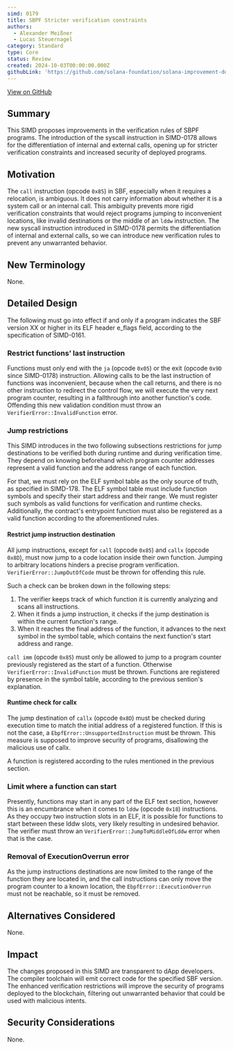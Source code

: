 ```yaml
---
simd: 0179
title: SBPF Stricter verification constraints
authors:
  - Alexander Meißner
  - Lucas Steuernagel
category: Standard
type: Core
status: Review
created: 2024-10-03T00:00:00.000Z
githubLink: 'https://github.com/solana-foundation/solana-improvement-documents/pull/179'
---
```

[View on GitHub](https://github.com/solana-foundation/solana-improvement-documents/pull/179)


## Summary

This SIMD proposes improvements in the verification rules of SBPF programs. 
The introduction of the syscall instruction in SIMD-0178 allows for the 
differentiation of internal and external calls, opening up for stricter 
verification constraints and increased security of deployed programs.

## Motivation

The `call` instruction (opcode `0x85`) in SBF, especially when it requires a 
relocation, is ambiguous. It does not carry information about whether it is 
a system call or an internal call. This ambiguity prevents more rigid 
verification constraints that would reject programs jumping to inconvenient 
locations, like invalid destinations or the middle of an `lddw` instruction. 
The new syscall instruction introduced in SIMD-0178 permits the 
differentiation of internal and external calls, so we can introduce new 
verification rules to prevent any unwarranted behavior.

## New Terminology

None.

## Detailed Design

The following must go into effect if and only if a program indicates the SBF 
version XX or higher in its ELF header e_flags field, according to the 
specification of SIMD-0161.

### Restrict functions’ last instruction

Functions must only end with the `ja` (opcode `0x05`) or the exit (opcode 
`0x9D` since SIMD-0178) instruction. Allowing calls to be the last instruction 
of functions was inconvenient, because when the call returns, and there is no 
other instruction to redirect the control flow, we will execute the very next 
program counter, resulting in a fallthrough into another function's code. 
Offending this new validation condition must throw an 
`VerifierError::InvalidFunction` error.

### Jump restrictions

This SIMD introduces in the two following subsections restrictions for jump 
destinations to be verified both during runtime and during verification time. 
They depend on knowing beforehand which program counter addresses represent a 
valid function and the address range of each function.

For that, we must rely on the ELF symbol table as the only source of truth, 
as specified in SIMD-178. The ELF symbol table must include function symbols 
and specify their start address and their range. We must register such symbols 
as valid functions for verification and runtime checks. Additionally, the 
contract's entrypoint function must also be registered as a valid function 
according to the aforementioned rules.

#### Restrict jump instruction destination

All jump instructions, except for `call` (opcode `0x85`) and `callx` (opcode 
`0x8D`), must now jump to a code location inside their own function. Jumping 
to arbitrary locations hinders a precise program verification. 
`VerifierError::JumpOutOfCode` must be thrown for offending this rule.

Such a check can be broken down in the following steps:

1. The verifier keeps track of which function it is currently analyzing and 
scans all instructions.
2. When it finds a jump instruction, it checks if the jump destination is 
within the current function's range.
3. When it reaches the final address of the function, it advances to the next 
symbol in the symbol table, which contains the next function's start address 
and range.

`call imm` (opcode `0x85`) must only be allowed to jump to a program counter 
previously registered as the start of a function. Otherwise 
`VerifierError::InvalidFunction` must be thrown. Functions are registered by 
presence in the symbol table, according to the previous sention's explanation.

#### Runtime check for callx

The jump destination of `callx` (opcode `0x8D`) must be checked during 
execution time to match the initial address of a registered function. If this 
is not the case, a `EbpfError::UnsupportedInstruction` must be thrown. This 
measure is supposed to improve security of programs, disallowing the malicious 
use of callx.

A function is registered according to the rules mentioned in the previous 
section.

### Limit where a function can start

Presently, functions may start in any part of the ELF text section, however 
this is an encumbrance when it comes to `lddw` (opcode `0x18`) instructions. 
As they occupy two instruction slots in an ELF, it is possible for functions 
to start between these lddw slots, very likely resulting in undesired 
behavior. The verifier must throw an `VerifierError::JumpToMiddleOfLddw` error 
when that is the case.

### Removal of ExecutionOverrun error

As the jump instructions destinations are now limited to the range of the 
function they are located in, and the call instructions can only move the 
program counter to a known location, the `EbpfError::ExecutionOverrun` must not 
be reachable, so it must be removed.

## Alternatives Considered

None.

## Impact

The changes proposed in this SIMD are transparent to dApp developers. The 
compiler toolchain will emit correct code for the specified SBF version. The 
enhanced verification restrictions will improve the security of programs 
deployed to the blockchain, filtering out unwarranted behavior that could be 
used with malicious intents.

## Security Considerations

None.
